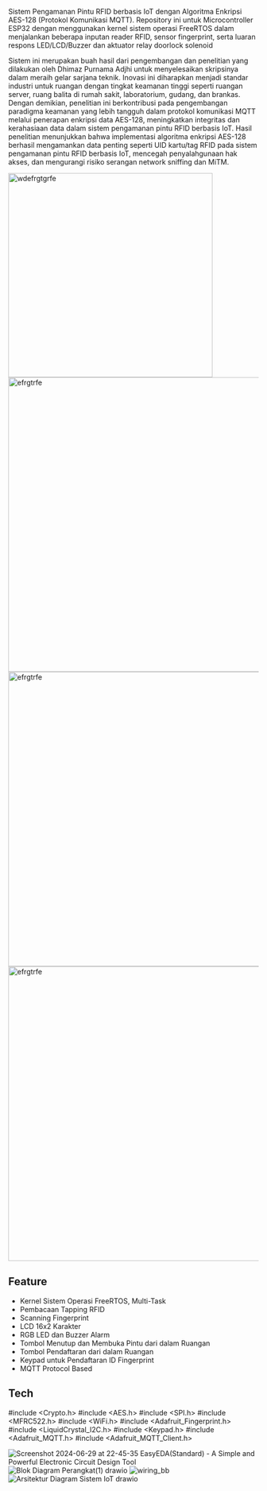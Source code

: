 Sistem Pengamanan Pintu RFID berbasis IoT dengan Algoritma Enkripsi AES-128 (Protokol Komunikasi MQTT).
Repository ini untuk Microcontroller ESP32 dengan menggunakan kernel sistem operasi FreeRTOS dalam menjalankan beberapa inputan reader RFID, sensor fingerprint, serta luaran respons LED/LCD/Buzzer dan aktuator relay doorlock solenoid

Sistem ini merupakan buah hasil dari pengembangan dan penelitian yang dilakukan oleh Dhimaz Purnama Adjhi untuk menyelesaikan skripsinya dalam meraih gelar sarjana teknik. Inovasi ini diharapkan menjadi standar industri untuk ruangan dengan tingkat keamanan tinggi seperti ruangan server, ruang balita di rumah sakit, laboratorium, gudang, dan brankas. Dengan demikian, penelitian ini berkontribusi pada pengembangan paradigma keamanan yang lebih tangguh dalam protokol komunikasi MQTT melalui penerapan enkripsi data AES-128, meningkatkan integritas dan kerahasiaan data dalam sistem pengamanan pintu RFID berbasis IoT. Hasil penelitian menunjukkan bahwa implementasi algoritma enkripsi AES-128 berhasil mengamankan data penting seperti UID kartu/tag RFID pada sistem pengamanan pintu RFID berbasis IoT, mencegah penyalahgunaan hak akses, dan mengurangi risiko serangan network sniffing dan MiTM.

<img width="411" alt="wdefrgtgrfe" src="https://github.com/user-attachments/assets/b12d470b-72cf-4897-965d-4d77e9be4337">
<img width="593" alt="efrgtrfe" src="https://github.com/user-attachments/assets/294d7db5-7c30-4441-852f-41e4c3fd4282">
<img width="593" alt="efrgtrfe" src="https://github.com/user-attachments/assets/0a009085-0711-4cac-866a-efa55dbd2b41">
<img width="593" alt="efrgtrfe" src="https://github.com/user-attachments/assets/f7fdbfba-8e79-423c-9159-0e8d0f068f26">

## Feature

- Kernel Sistem Operasi FreeRTOS, Multi-Task
- Pembacaan Tapping RFID
- Scanning Fingerprint
- LCD 16x2 Karakter
- RGB LED dan Buzzer Alarm
- Tombol Menutup dan Membuka Pintu dari dalam Ruangan
- Tombol Pendaftaran dari dalam Ruangan
- Keypad untuk Pendaftaran ID Fingerprint
- MQTT Protocol Based

## Tech

#include <Crypto.h>
#include <AES.h>
#include <SPI.h>
#include <MFRC522.h>
#include <WiFi.h>
#include <Adafruit_Fingerprint.h>
#include <LiquidCrystal_I2C.h>
#include <Keypad.h>
#include <Adafruit_MQTT.h>
#include <Adafruit_MQTT_Client.h>

![Screenshot 2024-06-29 at 22-45-35 EasyEDA(Standard) - A Simple and Powerful Electronic Circuit Design Tool](https://github.com/user-attachments/assets/8e3fe4ba-eede-415c-b24e-e19c189f6c6e)
![Blok Diagram Perangkat(1) drawio](https://github.com/user-attachments/assets/d4061313-11c9-4778-bd08-c69df67d0785)
![wiring_bb](https://github.com/user-attachments/assets/28f11874-fb7c-4715-8ba8-3787134c7cca)
![Arsitektur Diagram Sistem IoT drawio](https://github.com/user-attachments/assets/ff8853ec-923f-4d99-8c64-3db523a3c28c)



